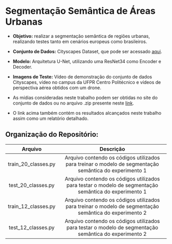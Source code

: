 # Segmentação Semântica de Áreas Urbanas

* **Objetivo:** realizar a segmentação semântica de regiões urbanas, realizando testes tanto em cenários europeus como brasileiros.
* **Conjunto de Dados:** Cityscapes Dataset, que pode ser acessado [aqui](https://www.cityscapes-dataset.com/).
* **Modelo:** Arquitetura U-Net, utilizando uma ResNet34 como Encoder e Decoder.
* **Imagens de Teste:** Vídeo de demonstração do conjunto de dados Cityscapes, vídeo no campus da UFPR Centro Politécnico e vídeos de perspectiva aérea obtidos com um drone.

* As mídias consideradas neste trabalho podem ser obtidas no site do conjunto de dados ou no arquivo .zip presente neste [link](https://drive.google.com/drive/folders/1SbYEKd2K213LZqZbn9oVgvHEIABIsAYd?usp=sharing).
* O link acima também contém os resultados alcançados neste trabalho assim como um relatório detalhado.

## Organização do Repositório:

| Arquivo             | Descrição                                                                                              |
|:-------------------:|:------------------------------------------------------------------------------------------------------:|
| train_20_classes.py | Arquivo contendo os códigos utilizados para treinar o modelo de segmentação semântica do experimento 1 |
| test_20_classes.py  | Arquivo contendo os códigos utilizados para testar o modelo de segmentação semântica do experimento 1  |
| train_12_classes.py | Arquivo contendo os códigos utilizados para treinar o modelo de segmentação semântica do experimento 2 |
| test_12_classes.py  | Arquivo contendo os códigos utilizados para testar o modelo de segmentação semântica do experimento 2  |
